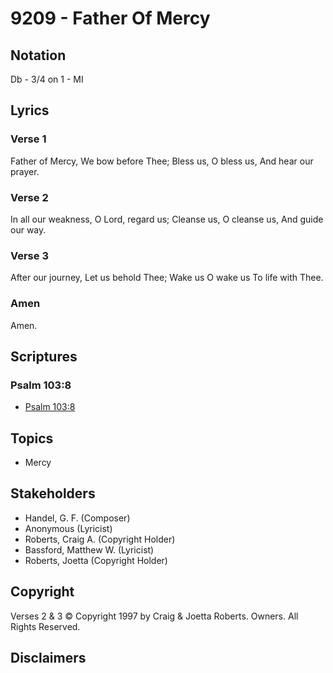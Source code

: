 # 9209 - Father Of Mercy

## Notation

Db - 3/4 on 1 - MI

## Lyrics

### Verse 1

Father of Mercy, We bow before Thee; Bless us, O bless us, And hear our prayer.

### Verse 2

In all our weakness, O Lord, regard us; Cleanse us, O cleanse us, And guide our way.

### Verse 3

After our journey, Let us behold Thee; Wake us O wake us To life with Thee.

### Amen

Amen.


## Scriptures

### Psalm 103:8

- [Psalm 103:8](https://www.biblegateway.com/passage/?search=Psalm%20103%3A8)


## Topics

- Mercy

## Stakeholders

- Handel, G. F. (Composer)
- Anonymous (Lyricist)
- Roberts, Craig A. (Copyright Holder)
- Bassford, Matthew W. (Lyricist)
- Roberts, Joetta (Copyright Holder)

## Copyright

Verses 2 & 3 © Copyright 1997 by Craig & Joetta Roberts. Owners. All Rights Reserved.


## Disclaimers


